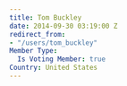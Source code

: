 ```yaml
---
title: Tom Buckley
date: 2014-09-30 03:19:00 Z
redirect_from:
- "/users/tom_buckley"
Member Type:
  Is Voting Member: true
Country: United States
---
```


